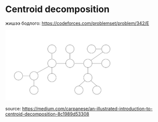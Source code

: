 # Centroid decomposition

жишээ бодлого: https://codeforces.com/problemset/problem/342/E

<img src="images/centroid_decomposition.gif" width="394" height="223" />




source: https://medium.com/carpanese/an-illustrated-introduction-to-centroid-decomposition-8c1989d53308